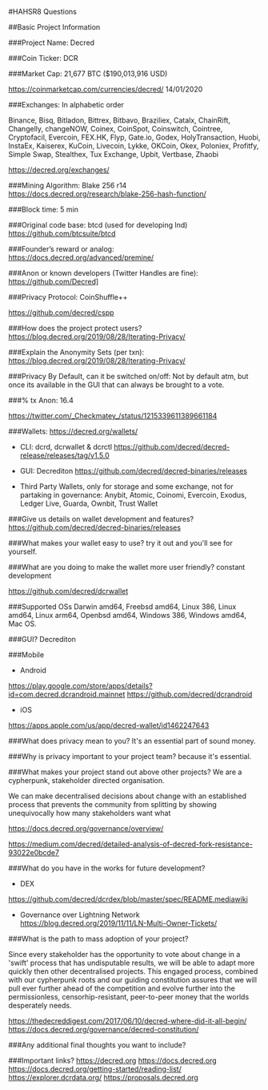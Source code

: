 #HAHSR8 Questions

##Basic Project Information

###Project Name: 
Decred
 
###Coin Ticker: 
DCR

###Market Cap: 
21,677 BTC ($190,013,916 USD)

https://coinmarketcap.com/currencies/decred/ 14/01/2020

###Exchanges: 
In alphabetic order

Binance, Bisq, Bitladon, Bittrex, Bitbavo, Braziliex, Catalx, ChainRift, Changelly, changeNOW, Coinex, CoinSpot, Coinswitch, Cointree, Cryptofacil, Evercoin, FEX.HK, Flyp, Gate.io, Godex, HolyTransaction, Huobi, InstaEx, Kaiserex, KuCoin, Livecoin, Lykke, OKCoin, Okex, Poloniex, Profitfy, Simple Swap, Stealthex, Tux Exchange, Upbit, Vertbase, Zhaobi 

https://decred.org/exchanges/

###Mining Algorithm:
Blake 256 r14 https://docs.decred.org/research/blake-256-hash-function/
 
###Block time: 
5 min

###Original code base: 
btcd (used for developing lnd) https://github.com/btcsuite/btcd

###Founder’s reward or analog:
https://docs.decred.org/advanced/premine/

###Anon or known developers (Twitter Handles are fine):
https://github.com/Decred]

###Privacy Protocol:
CoinShuffle++ 

https://github.com/decred/cspp

###How does the project protect users?
https://blog.decred.org/2019/08/28/Iterating-Privacy/

###Explain the Anonymity Sets (per txn):
https://blog.decred.org/2019/08/28/Iterating-Privacy/

###Privacy By Default, can it be switched on/off:
Not by default atm, but once its available in the GUI that can always be brought to a vote.

###% tx Anon:
16.4 

https://twitter.com/_Checkmatey_/status/1215339611389661184

###Wallets:
https://decred.org/wallets/

* CLI: dcrd, dcrwallet & dcrctl
https://github.com/decred/decred-release/releases/tag/v1.5.0

* GUI: Decrediton
https://github.com/decred/decred-binaries/releases

* Third Party Wallets, only for storage and some exchange, not for partaking in governance:
Anybit, Atomic, Coinomi, Evercoin, Exodus, Ledger Live, Guarda, Ownbit, Trust Wallet

###Give us details on wallet development and features?
https://github.com/decred/decred-binaries/releases

###What makes your wallet easy to use?
try it out and you'll see for yourself.

###What are you doing to make the wallet more user friendly?
constant development 

https://github.com/decred/dcrwallet

###Supported OSs
Darwin amd64, Freebsd amd64, Linux 386, Linux amd64, Linux arm64, Openbsd amd64, Windows 386, Windows amd64, Mac OS. 

###GUI?
Decrediton

###Mobile
* Android

https://play.google.com/store/apps/details?id=com.decred.dcrandroid.mainnet
https://github.com/decred/dcrandroid

* iOS

https://apps.apple.com/us/app/decred-wallet/id1462247643

###What does privacy mean to you?
It's an essential part of sound money.

###Why is privacy important to your project team? 
because it's essential.

###What makes your project stand out above other projects?
We are a cypherpunk, stakeholder directed organisation.

We can make decentralised decisions about change with an established process that prevents the community from splitting by showing unequivocally how many stakeholders want what 

https://docs.decred.org/governance/overview/

https://medium.com/decred/detailed-analysis-of-decred-fork-resistance-93022e0bcde7

###What do you have in the works for future development?
* DEX

https://github.com/decred/dcrdex/blob/master/spec/README.mediawiki

* Governance over Lightning Network
https://blog.decred.org/2019/11/11/LN-Multi-Owner-Tickets/

###What is the path to mass adoption of your project?

Since every stakeholder has the opportunity to vote about change in a 'swift' process that has undisputable results, we will be able to adapt more quickly then other decentralised projects. This engaged process, combined with our cypherpunk roots and our guiding constitution assures that we will pull ever further ahead of the competition and evolve further into the permissionless, censorhip-resistant, peer-to-peer money that the worlds desperately needs.

https://thedecreddigest.com/2017/06/10/decred-where-did-it-all-begin/
https://docs.decred.org/governance/decred-constitution/

###Any additional final thoughts you want to include?

###Important links?
https://decred.org
https://docs.decred.org
https://docs.decred.org/getting-started/reading-list/
https://explorer.dcrdata.org/
https://proposals.decred.org
